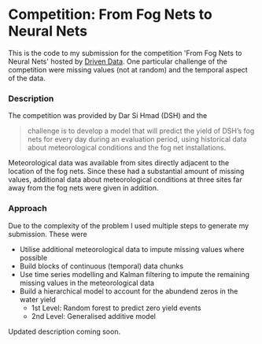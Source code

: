 # Competition: From Fog Nets to Neural Nets

This is the code to my submission for the competition 'From Fog Nets to Neural Nets' hosted by [Driven Data](https://www.drivendata.org). One particular challenge of the competition were missing values (not at random) and the temporal aspect of the data.

### Description
The competition was provided by Dar Si Hmad (DSH) and the 
> challenge is to develop a model that will predict the yield of DSH’s fog nets for every day during an evaluation period, using historical data about meteorological conditions and the fog net installations.

Meteorological data was available from sites directly adjacent to the location of the fog nets. Since these had a substantial amount of missing values, additional data about meteorological conditions at three sites far away from the fog nets were given in addition.

### Approach
Due to the complexity of the problem I used multiple steps to generate my submission. These were
 * Utilise additional meteorological data to impute missing values where possible
 * Build blocks of continuous (temporal) data chunks
 * Use time series modelling and Kalman filtering to impute the remaining missing values in the meteorological data
 * Build a hierarchical model to account for the abundend zeros in the water yield
    * 1st Level: Random forest to predict zero yield events
    * 2nd Level: Generalised additive model


Updated description coming soon.
